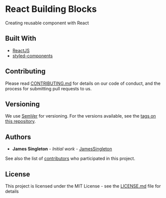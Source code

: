 # React Building Blocks

Creating reusable component with React

## Built With

* [ReactJS](https://reactjs.org/)
* [styled-components](https://www.styled-components.com/)

## Contributing

Please read [CONTRIBUTING.md](CONTRIBUTING.md) for details on our code of conduct, and the process for submitting pull requests to us.

## Versioning

We use [SemVer](http://semver.org/) for versioning. For the versions available, see the [tags on this repository](https://github.com/JamesSingleton/react-building-blocks/tags).

## Authors

* **James Singleton** - *Initial work* - [JamesSingleton](https://github.com/JamesSingleton)

See also the list of [contributors](https://github.com/JamesSingleton/react-building-blocks/graphs/contributors) who participated in this project.

## License

This project is licensed under the MIT License - see the [LICENSE.md](LICENSE.md) file for details
